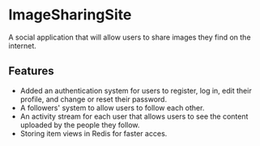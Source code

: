 # ImageSharingSite
A social application that will allow users to share images they find on the internet.

## Features

* Added an authentication system for users to register, log in, edit their profile, and change or reset their password.
* A followers' system to allow users to follow each other.
* An activity stream for each user that allows users to see the content uploaded by the people they follow.
* Storing item views in Redis for faster acces.
